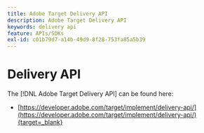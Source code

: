 ```yaml
---
title: Adobe Target Delivery API
description: Adobe Target Delivery API
keywords: delivery api
feature: APIs/SDKs
exl-id: c01b79d7-a14b-49d9-8f28-753fa85a5b39
---
```

# Delivery API

The [!DNL Adobe Target Delivery API] can be found here:

* [https://developer.adobe.com/target/implement/delivery-api/](https://developer.adobe.com/target/implement/delivery-api/){target=_blank}
